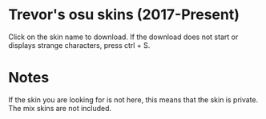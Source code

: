 # Trevor's osu skins (2017-Present)
Click on the skin name to download. If the download does not start or displays strange characters, press ctrl + S.
# Notes
If the skin you are looking for is not here, this means that the skin is private. The mix skins are not included.

# 

